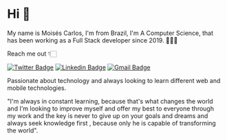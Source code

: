 # Hi 👋

My name is Moisés Carlos, I'm from Brazil, I'm A Computer Science, that has been working as a Full Stack developer since 2019. 👨🏻‍💻

Reach me out 👇🏻

[![Twitter Badge](https://img.shields.io/badge/-@eumoisescf7-c2c211?style=flat-square&labelColor=c2c211&logo=twitter&logoColor=white&link=https://twitter.com/eumoisescf7)](https://twitter.com/eumoisescf7) 
[![Linkedin Badge](https://img.shields.io/badge/-Moisés%20Carlos-c2c211?style=flat-square&logo=Linkedin&logoColor=white&link=https://www.linkedin.com/in/mois%C3%A9s-carlos-44a288130/)](https://www.linkedin.com/in/mois%C3%A9s-carlos-44a288130/) 
[![Gmail Badge](https://img.shields.io/badge/-moisescarlos7@gmail.com-c2c211?style=flat-square&logo=Gmail&logoColor=white&link=mailto:moisescarlos7@gmail.com)](mailto:moisescarlos7@gmail.com)


Passionate about technology and always looking to learn different web and mobile technologies.

"I'm always in constant learning, because that's what changes the world and I'm looking to improve myself and offer my best to everyone through my work and the key is never to give up on your goals and dreams and always seek knowledge first , because only he is capable of transforming the world".

